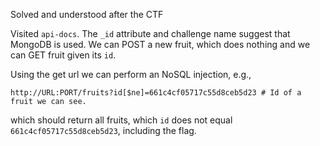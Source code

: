 Solved and understood after the CTF

Visited `api-docs`. The `_id` attribute and challenge name suggest that MongoDB is used. We can POST a new fruit, which does nothing and we can GET fruit given its `id`.


Using the get url we can perform an NoSQL injection, e.g.,

```
http://URL:PORT/fruits?id[$ne]=661c4cf05717c55d8ceb5d23 # Id of a fruit we can see.
```

which should return all fruits, which `id` does not equal `661c4cf05717c55d8ceb5d23`, including the flag.
